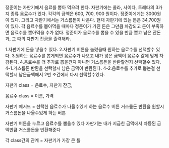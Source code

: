 정준이는 자판기에서 음료를 뽑아 먹으려 한다. 자판기에는 콜라, 사이다, 토레타의 3가지 종류 음료수가 있다. 각각의 금액은 600, 700, 900 원이다.
정준이에게는 3000원이 있다. 그리고 자판기에서는 거스름돈이 나온다. 현재 자판기에 있는 돈은 34,700원이 있다. 각 음료수를 뽑아먹을 때마다 정준이가 가진 돈은 그만큼 차감되고 돈이 부족하면 음료수를 뽑아먹을 수가 없다.
정준이가 음료수를 뽑을 수 있을 만큼 뽑고 남은 잔돈과, 그 때의 자판기 잔금을 출력해라.

1.자판기에 돈을 넣을수 있다.
2.자판기 버튼을 눌렀을때 원하는 음료수를 선택할수 있다.
3.원하는 음료수를 뽑게되면 음료수가 나오고 내가 넣은 금액이 음료수 값에 맞게 차감된다.
4.음료수를 더 추가로 뽑을건지 아니면 거스름돈을 반환할건지 선택할수 있다.
4-1.거스름돈 반환을 선택할시 남은 금액이 반환된다.
4-2.음료수를 추가로 뽑는걸 선택할시 남은금액에서 2번 조건에서 다시 선택할수있다.

자판기 class = 음료수, 자판기 잔금,

음료수 class = 이름, 가격

자판기 메서드 = 선택한 음료수가 나올수있게 하는 음료수 버튼
              거스름돈 반환을 원할시 거스름돈을 나올수있게 하는 버튼

자판기 버튼을 누르고 음료수를 뽑을수 있다
자판기는 내가 지급한 금액에서 차등된 금액만큼 거스름돈을 반환해준다
 


각 class간의 관계 = 자판기가 가장 큰 틀
